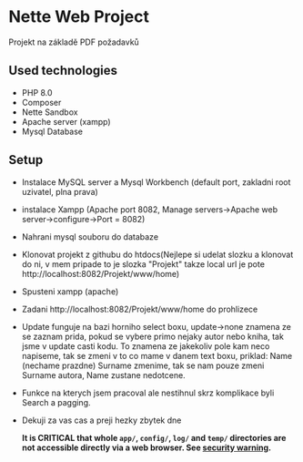 # Nette Web Project

Projekt na základě PDF požadavků

## Used technologies

- PHP 8.0
- Composer
- Nette Sandbox
- Apache server (xampp)
- Mysql Database

## Setup

- Instalace MySQL server  a Mysql Workbench (default port, zakladni root uzivatel, plna prava)
- instalace Xampp (Apache port 8082, Manage servers->Apache web server->configure->Port = 8082)
- Nahrani mysql souboru do databaze
- Klonovat projekt z githubu do htdocs(Nejlepe si udelat slozku a klonovat do ni, v mem pripade to je slozka "Projekt" takze local url je pote http://localhost:8082/Projekt/www/home)
- Spusteni xampp (apache)
- Zadani http://localhost:8082/Projekt/www/home do prohlizece
- Update funguje na bazi horniho select boxu, update->none znamena ze se zaznam prida, pokud se vybere primo nejaky autor nebo kniha, tak jsme v update casti kodu. To znamena ze jakekoliv pole kam neco napiseme, tak se zmeni v to co mame v danem text boxu, priklad:
  Name (nechame prazdne) Surname zmenime, tak se nam pouze zmeni Surname autora, Name zustane nedotcene.
- Funkce na kterych jsem pracoval ale nestihnul skrz komplikace byli Search a pagging.
- Dekuji za vas cas a preji hezky zbytek dne

  **It is CRITICAL that whole `app/`, `config/`, `log/` and `temp/` directories are not accessible directly
  via a web browser. See [security warning](https://nette.org/security-warning).**
